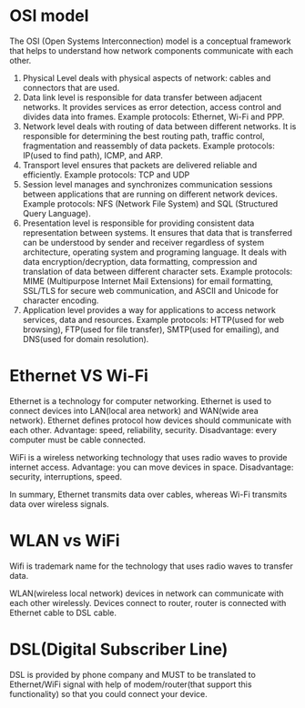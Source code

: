 # OSI model

The OSI (Open Systems Interconnection) model is a conceptual framework that helps
to understand how network components communicate with each other.
1. Physical Level deals with physical aspects of network: cables and connectors that are used.
2. Data link level is responsible for data transfer between adjacent networks. It provides services as
error detection, access control and divides data into frames.
Example protocols: Ethernet, Wi-Fi and PPP.
3. Network level deals with routing of data between different networks. It is responsible for 
determining the best routing path, traffic control, fragmentation and reassembly of data packets.
Example protocols: IP(used to find path), ICMP, and ARP.
4. Transport level ensures that packets are delivered reliable and efficiently.
Example protocols: TCP and UDP
5. Session level manages and synchronizes communication sessions between applications that are
running on different network devices.
Example protocols: NFS (Network File System) and SQL (Structured Query Language).
6. Presentation level is responsible for providing consistent data representation between systems. 
It ensures that data that is transferred can be understood by sender and receiver regardless of
system architecture, operating system and programing language. It deals with data encryption/decryption, 
data formatting, compression and translation of data between different character sets.
Example protocols: MIME (Multipurpose Internet Mail Extensions) for email formatting, SSL/TLS for secure web communication, and ASCII 
and Unicode for character encoding.
7. Application level provides a way for applications to access network services, data and resources.
Example protocols: HTTP(used for web browsing), FTP(used for file transfer), SMTP(used for emailing), 
and DNS(used for domain resolution).

# Ethernet VS Wi-Fi
Ethernet is a technology for computer networking. Ethernet is used to connect devices into
LAN(local area network) and WAN(wide area network). Ethernet defines protocol how devices should
communicate with each other.
Advantage: speed, reliability, security.
Disadvantage: every computer must be cable connected.

WiFi is a wireless networking technology that uses radio waves to provide internet access.
Advantage: you can move devices in space.
Disadvantage: security, interruptions, speed.

In summary, Ethernet transmits data over cables, whereas Wi-Fi transmits data over wireless signals.

# WLAN vs WiFi
Wifi is trademark name for the technology that uses radio waves to transfer data.

WLAN(wireless local network) devices in network can communicate with each other wirelessly.
Devices connect to router, router is connected with Ethernet cable to DSL cable.

# DSL(Digital Subscriber Line)
DSL is provided by phone company and MUST to be translated to Ethernet/WiFi signal with help of 
modem/router(that support this functionality) so that you could connect your device. 
